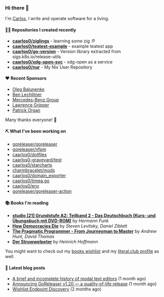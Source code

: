 ### Hi there 👋

I'm [Carlos](https://caarlos0.dev), I write and operate software for a living.

#### 👨‍💻 Repositories I created recently
- **[caarlos0/ziglings](https://github.com/caarlos0/ziglings)** - learning some zig :P
- **[caarlos0/teatest-example](https://github.com/caarlos0/teatest-example)** - example teatest app
- **[caarlos0/go-version](https://github.com/caarlos0/go-version)** - Version library extracted from sigs.k8s.io/release-utils
- **[caarlos0/xdg-open-svc](https://github.com/caarlos0/xdg-open-svc)** - xdg-open as a service
- **[caarlos0/nur](https://github.com/caarlos0/nur)** - My Nix User Repository


#### ❤️ Recent Sponsors
- [Oleg Balunenko](https://github.com/obalunenko)
- [Ben Lechlitner](https://github.com/asphaltbuffet)
- [Mercedes-Benz Group](https://github.com/mercedes-benz)
- [Lawrence Gripper](https://github.com/lawrencegripper)
- [Patrick Organ](https://github.com/patinthehat)

Many thanks everyone! 🙏

#### ⛏️ What I've been working on

- [goreleaser/goreleaser](https://github.com/goreleaser/goreleaser)
- [goreleaser/nfpm](https://github.com/goreleaser/nfpm)
- [caarlos0/dotfiles](https://github.com/caarlos0/dotfiles)
- [caarlos0-graveyard/test](https://github.com/caarlos0-graveyard/test)
- [caarlos0/starcharts](https://github.com/caarlos0/starcharts)
- [charmbracelet/mods](https://github.com/charmbracelet/mods)
- [caarlos0/domain_exporter](https://github.com/caarlos0/domain_exporter)
- [caarlos0/timea.go](https://github.com/caarlos0/timea.go)
- [caarlos0/env](https://github.com/caarlos0/env)
- [goreleaser/goreleaser-action](https://github.com/goreleaser/goreleaser-action)

#### 📚 Books I'm reading
- **[studio [21] Grundstufe A2: Teilband 2 - Das Deutschbuch (Kurs- und Übungsbuch mit DVD-ROM)](https://literal.club/caarlos0/book/hermann-funk-studio-21-grundstufe-a2-teilband-2-das-deutschbuch-kurs-und-ubungsbuch-mit-dvd-rom-9zuoy)** by _Hermann Funk_
- **[How Democracies Die](https://literal.club/caarlos0/book/how-democracies-die-5395k)** by _Steven Levitsky, Daniel Ziblatt_
- **[The Pragmatic Programmer - From Journeyman to Master](https://literal.club/caarlos0/book/andrew-hunt-david-thomas-the-pragmatic-programmer-7eoqj)** by _Andrew Hunt, David Thomas_
- **[Der Struwwelpeter](https://literal.club/caarlos0/book/der-struwwelpeter-a0nkn)** by _Heinrich Hoffmann_

You might want to check out my
[books wishlist](https://www.amazon.com.br/hz/wishlist/ls/EB8P7VS717SV)
and my [literal.club profile](https://literal.club/caarlos0) as well.

#### 📄 Latest blog posts
- [A brief and incomplete history of modal text editors](https://carlosbecker.com/posts/ed/) (1 month ago)
- [Announcing GoReleaser v1.20 — a quality-of-life release](https://carlosbecker.com/posts/goreleaser-v1.20/) (1 month ago)
- [Wishlist Endpoint Discovery](https://carlosbecker.com/posts/wishlist-sd/) (2 months ago)
